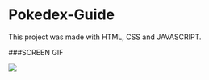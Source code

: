 # Pokedex-Guide

This project was made with HTML, CSS and JAVASCRIPT.

###SCREEN GIF

![](pokedex1.gif)
